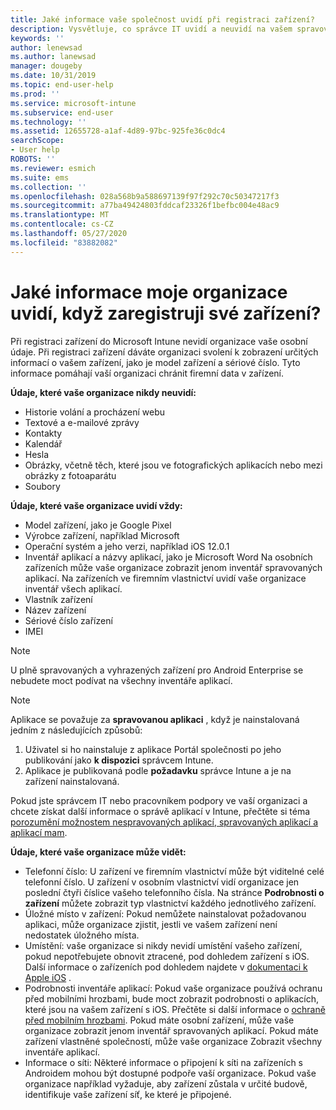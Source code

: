```yaml
---
title: Jaké informace vaše společnost uvidí při registraci zařízení?
description: Vysvětluje, co správce IT uvidí a neuvidí na vašem spravovaném zařízení.
keywords: ''
author: lenewsad
ms.author: lanewsad
manager: dougeby
ms.date: 10/31/2019
ms.topic: end-user-help
ms.prod: ''
ms.service: microsoft-intune
ms.subservice: end-user
ms.technology: ''
ms.assetid: 12655728-a1af-4d89-97bc-925fe36c0dc4
searchScope:
- User help
ROBOTS: ''
ms.reviewer: esmich
ms.suite: ems
ms.collection: ''
ms.openlocfilehash: 028a568b9a588697139f97f292c70c50347217f3
ms.sourcegitcommit: a77ba49424803fddcaf23326f1befbc004e48ac9
ms.translationtype: MT
ms.contentlocale: cs-CZ
ms.lasthandoff: 05/27/2020
ms.locfileid: "83882082"
---
```

# <a name="what-information-can-my-organization-see-when-i-enroll-my-device"></a>Jaké informace moje organizace uvidí, když zaregistruji své zařízení?

Při registraci zařízení do Microsoft Intune nevidí organizace vaše osobní údaje. Při registraci zařízení dáváte organizaci svolení k zobrazení určitých informací o vašem zařízení, jako je model zařízení a sériové číslo. Tyto informace pomáhají vaší organizaci chránit firemní data v zařízení.

**Údaje, které vaše organizace nikdy neuvidí:**

- Historie volání a procházení webu
- Textové a e-mailové zprávy
- Kontakty
- Kalendář
- Hesla
- Obrázky, včetně těch, které jsou ve fotografických aplikacích nebo mezi obrázky z fotoaparátu
- Soubory

**Údaje, které vaše organizace uvidí vždy:**

- Model zařízení, jako je Google Pixel
- Výrobce zařízení, například Microsoft
- Operační systém a jeho verzi, například iOS 12.0.1
- Inventář aplikací a názvy aplikací, jako je Microsoft Word Na osobních zařízeních může vaše organizace zobrazit jenom inventář spravovaných aplikací. Na zařízeních ve firemním vlastnictví uvidí vaše organizace inventář všech aplikací.
- Vlastník zařízení
- Název zařízení
- Sériové číslo zařízení
- IMEI

 > [!NOTE]
 > U plně spravovaných a vyhrazených zařízení pro Android Enterprise se nebudete moct podívat na všechny inventáře aplikací.
 
 > [!NOTE]
 > Aplikace se považuje za **spravovanou aplikaci** , když je nainstalovaná jedním z následujících způsobů:
 > 1. Uživatel si ho nainstaluje z aplikace Portál společnosti po jeho publikování jako **k dispozici** správcem Intune.
 > 2. Aplikace je publikovaná podle **požadavku** správce Intune a je na zařízení nainstalovaná. 
 >
 > Pokud jste správcem IT nebo pracovníkem podpory ve vaší organizaci a chcete získat další informace o správě aplikací v Intune, přečtěte si téma [porozumění možnostem nespravovaných aplikací, spravovaných aplikací a aplikací mam](https://techcommunity.microsoft.com/t5/enterprise-mobility-security/understanding-the-capabilities-of-unmanaged-apps-managed-apps/ba-p/249164).
    
**Údaje, které vaše organizace může vidět:**

- Telefonní číslo: U zařízení ve firemním vlastnictví může být viditelné celé telefonní číslo. U zařízení v osobním vlastnictví vidí organizace jen poslední čtyři číslice vašeho telefonního čísla. Na stránce **Podrobnosti o zařízení** můžete zobrazit typ vlastnictví každého jednotlivého zařízení.
- Úložné místo v zařízení: Pokud nemůžete nainstalovat požadovanou aplikaci, může organizace zjistit, jestli ve vašem zařízení není nedostatek úložného místa.  
- Umístění: vaše organizace si nikdy nevidí umístění vašeho zařízení, pokud nepotřebujete obnovit ztracené, pod dohledem zařízení s iOS. Další informace o zařízeních pod dohledem najdete v [dokumentaci k Apple iOS](https://go.microsoft.com/fwlink/?linkid=853816) .  
- Podrobnosti inventáře aplikací: Pokud vaše organizace používá ochranu před mobilními hrozbami, bude moct zobrazit podrobnosti o aplikacích, které jsou na vašem zařízení s iOS. Přečtěte si další informace o [ochraně před mobilním hrozbami](set-up-mobile-threat-defense.md). Pokud máte osobní zařízení, může vaše organizace zobrazit jenom inventář spravovaných aplikací. Pokud máte zařízení vlastněné společností, může vaše organizace Zobrazit všechny inventáře aplikací.
- Informace o síti: Některé informace o připojení k síti na zařízeních s Androidem mohou být dostupné podpoře vaší organizace. Pokud vaše organizace například vyžaduje, aby zařízení zůstala v určité budově, identifikuje vaše zařízení síť, ke které je připojené. 
